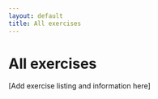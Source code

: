 ```yaml
---
layout: default
title: All exercises
---
```


# All exercises

[Add exercise listing and information here] 